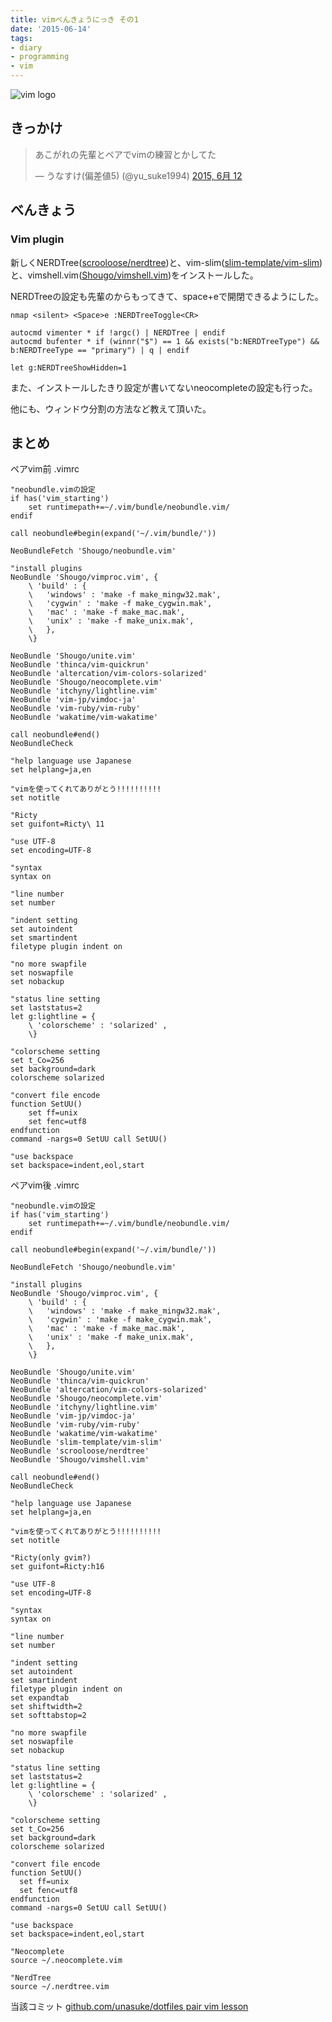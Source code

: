 ```yaml
---
title: vimべんきょうにっき その1
date: '2015-06-14'
tags:
- diary
- programming
- vim
---
```


![vim logo](2015/vimlogo.png)

## きっかけ

<blockquote class="twitter-tweet" lang="ja"><p lang="ja" dir="ltr">あこがれの先輩とペアでvimの練習とかしてた</p>&mdash; うなすけ(偏差値5) (@yu_suke1994) <a href="https://twitter.com/yu_suke1994/status/609344859283980288">2015, 6月 12</a></blockquote>
<script async src="//platform.twitter.com/widgets.js" charset="utf-8"></script>

## べんきょう
### Vim plugin

新しくNERDTree([scrooloose/nerdtree](https://github.com/scrooloose/nerdtree))と、vim-slim([slim-template/vim-slim](https://github.com/slim-template/vim-slim))と、vimshell.vim([Shougo/vimshell.vim](https://github.com/Shougo/vimshell.vim))をインストールした。


NERDTreeの設定も先輩のからもってきて、space+eで開閉できるようにした。

```vim
nmap <silent> <Space>e :NERDTreeToggle<CR>

autocmd vimenter * if !argc() | NERDTree | endif
autocmd bufenter * if (winnr("$") == 1 && exists("b:NERDTreeType") && b:NERDTreeType == "primary") | q | endif

let g:NERDTreeShowHidden=1
```



また、インストールしたきり設定が書いてないneocompleteの設定も行った。


他にも、ウィンドウ分割の方法など教えて頂いた。


## まとめ

ペアvim前 .vimrc

```vim
"neobundle.vimの設定
if has('vim_starting')
	set runtimepath+=~/.vim/bundle/neobundle.vim/
endif

call neobundle#begin(expand('~/.vim/bundle/'))

NeoBundleFetch 'Shougo/neobundle.vim'

"install plugins
NeoBundle 'Shougo/vimproc.vim', {
	\ 'build' : {
	\	'windows' : 'make -f make_mingw32.mak',
	\	'cygwin' : 'make -f make_cygwin.mak',
	\	'mac' : 'make -f make_mac.mak',
	\	'unix' : 'make -f make_unix.mak',
	\	},
	\}

NeoBundle 'Shougo/unite.vim'
NeoBundle 'thinca/vim-quickrun'
NeoBundle 'altercation/vim-colors-solarized'
NeoBundle 'Shougo/neocomplete.vim'
NeoBundle 'itchyny/lightline.vim'
NeoBundle 'vim-jp/vimdoc-ja'
NeoBundle 'vim-ruby/vim-ruby'
NeoBundle 'wakatime/vim-wakatime'

call neobundle#end()
NeoBundleCheck

"help language use Japanese
set helplang=ja,en

"vimを使ってくれてありがとう!!!!!!!!!!
set notitle

"Ricty
set guifont=Ricty\ 11

"use UTF-8
set encoding=UTF-8

"syntax
syntax on

"line number
set number

"indent setting
set autoindent
set smartindent
filetype plugin indent on

"no more swapfile
set noswapfile
set nobackup

"status line setting
set laststatus=2
let g:lightline = {
	\ 'colorscheme' : 'solarized' ,
	\}

"colorscheme setting
set t_Co=256
set background=dark
colorscheme solarized

"convert file encode
function SetUU()
	set ff=unix
	set fenc=utf8
endfunction
command -nargs=0 SetUU call SetUU()

"use backspace
set backspace=indent,eol,start
```


ペアvim後 .vimrc

```vim
"neobundle.vimの設定
if has('vim_starting')
	set runtimepath+=~/.vim/bundle/neobundle.vim/
endif

call neobundle#begin(expand('~/.vim/bundle/'))

NeoBundleFetch 'Shougo/neobundle.vim'

"install plugins
NeoBundle 'Shougo/vimproc.vim', {
	\ 'build' : {
	\	'windows' : 'make -f make_mingw32.mak',
	\	'cygwin' : 'make -f make_cygwin.mak',
	\	'mac' : 'make -f make_mac.mak',
	\	'unix' : 'make -f make_unix.mak',
	\	},
	\}

NeoBundle 'Shougo/unite.vim'
NeoBundle 'thinca/vim-quickrun'
NeoBundle 'altercation/vim-colors-solarized'
NeoBundle 'Shougo/neocomplete.vim'
NeoBundle 'itchyny/lightline.vim'
NeoBundle 'vim-jp/vimdoc-ja'
NeoBundle 'vim-ruby/vim-ruby'
NeoBundle 'wakatime/vim-wakatime'
NeoBundle 'slim-template/vim-slim'
NeoBundle 'scrooloose/nerdtree'
NeoBundle 'Shougo/vimshell.vim'

call neobundle#end()
NeoBundleCheck

"help language use Japanese
set helplang=ja,en

"vimを使ってくれてありがとう!!!!!!!!!!
set notitle

"Ricty(only gvim?)
set guifont=Ricty:h16

"use UTF-8
set encoding=UTF-8

"syntax
syntax on

"line number
set number

"indent setting
set autoindent
set smartindent
filetype plugin indent on
set expandtab
set shiftwidth=2
set softtabstop=2

"no more swapfile
set noswapfile
set nobackup

"status line setting
set laststatus=2
let g:lightline = {
	\ 'colorscheme' : 'solarized' ,
	\}

"colorscheme setting
set t_Co=256
set background=dark
colorscheme solarized

"convert file encode
function SetUU()
  set ff=unix
  set fenc=utf8
endfunction
command -nargs=0 SetUU call SetUU()

"use backspace
set backspace=indent,eol,start

"Neocomplete
source ~/.neocomplete.vim

"NerdTree
source ~/.nerdtree.vim
```


当該コミット
[github.com/unasuke/dotfiles pair vim lesson](https://github.com/unasuke/dotfiles/commit/5cae399797e8e2d71abb0af7d98da24c88d343e4)

